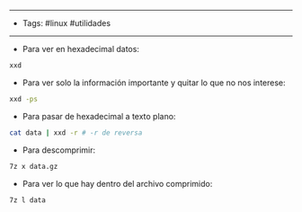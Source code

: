 -------
- Tags: #linux #utilidades
------

- Para ver en hexadecimal datos:

```BASH
xxd
```

- Para ver solo la información importante y quitar lo que no nos interese:

```BASH
xxd -ps
```

- Para pasar de hexadecimal a texto plano:

```BASH
cat data | xxd -r # -r de reversa
```

- Para descomprimir:

```BASH
7z x data.gz
```

- Para ver lo que hay dentro del archivo comprimido:

```BASH
7z l data
```